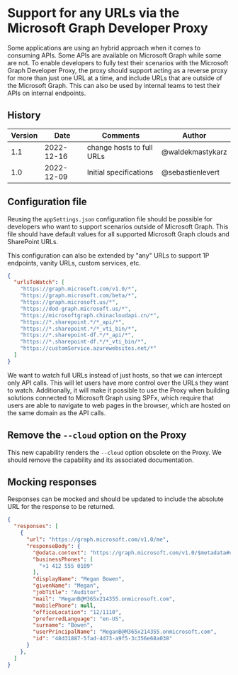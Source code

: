 # Support for any URLs via the Microsoft Graph Developer Proxy

Some applications are using an hybrid approach when it comes to consuming APIs. Some APIs are available on Microsoft Graph while some are not. To enable developers to fully test their scenarios with the Microsoft Graph Developer Proxy, the proxy should support acting as a reverse proxy for more than just one URL at a time, and include URLs that are outside of the Microsoft Graph. This can also be used by internal teams to test their APIs on internal endpoints.

## History

| Version | Date | Comments | Author |
| ------- | -------- | ----- | --- |
| 1.1 | 2022-12-16 | change hosts to full URLs | @waldekmastykarz |
| 1.0 | 2022-12-09 | Initial specifications | @sebastienlevert |

## Configuration file

Reusing the `appSettings.json` configuration file should be possible for developers who want to support scenarios outside of Microsoft Graph. This file should have default values for all supported Microsoft Graph clouds and SharePoint URLs.

This configuration can also be extended by "any" URLs to support 1P endpoints, vanity URLs, custom services, etc.

```json
{
  "urlsToWatch": [
    "https://graph.microsoft.com/v1.0/*",
    "https://graph.microsoft.com/beta/*",
    "https://graph.microsoft.us/*",
    "https://dod-graph.microsoft.us/*",
    "https://microsoftgraph.chinacloudapi.cn/*",
    "https://*.sharepoint.*/*_api/*",
    "https://*.sharepoint.*/*_vti_bin/*",
    "https://*.sharepoint-df.*/*_api/*",
    "https://*.sharepoint-df.*/*_vti_bin/*",
    "https://customService.azurewebsites.net/*"
  ]
}
```

We want to watch full URLs instead of just hosts, so that we can intercept only API calls. This will let users have more control over the URLs they want to watch. Additionally, it will make it possible to use the Proxy when building solutions connected to Microsoft Graph using SPFx, which require that users are able to navigate to web pages in the browser, which are hosted on the same domain as the API calls.

## Remove the `--cloud` option on the Proxy

This new capability renders the `--cloud` option obsolete on the Proxy. We should remove the capability and its associated documentation.

## Mocking responses

Responses can be mocked and should be updated to include the absolute URL for the response to be returned. 

```json
{
  "responses": [
    {
      "url": "https://graph.microsoft.com/v1.0/me",
      "responseBody": {
        "@odata.context": "https://graph.microsoft.com/v1.0/$metadata#users/$entity",
        "businessPhones": [
          "+1 412 555 0109"
        ],
        "displayName": "Megan Bowen",
        "givenName": "Megan",
        "jobTitle": "Auditor",
        "mail": "MeganB@M365x214355.onmicrosoft.com",
        "mobilePhone": null,
        "officeLocation": "12/1110",
        "preferredLanguage": "en-US",
        "surname": "Bowen",
        "userPrincipalName": "MeganB@M365x214355.onmicrosoft.com",
        "id": "48d31887-5fad-4d73-a9f5-3c356e68a038"
      }
    },
  ]
}
```